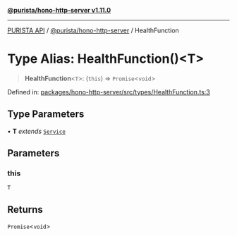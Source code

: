 [**@purista/hono-http-server v1.11.0**](../README.md)

***

[PURISTA API](../../../packages.md) / [@purista/hono-http-server](../README.md) / HealthFunction

# Type Alias: HealthFunction()\<T\>

> **HealthFunction**\<`T`\>: (`this`) => `Promise`\<`void`\>

Defined in: [packages/hono-http-server/src/types/HealthFunction.ts:3](https://github.com/puristajs/purista/blob/master/packages/hono-http-server/src/types/HealthFunction.ts#L3)

## Type Parameters

• **T** *extends* [`Service`](../../core/classes/Service.md)

## Parameters

### this

`T`

## Returns

`Promise`\<`void`\>
